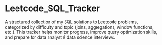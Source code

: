 # Leetcode_SQL_Tracker
A structured collection of my SQL solutions to Leetcode problems, categorized by difficulty and topic (joins, aggregations, window functions, etc.). This tracker helps monitor progress, improve query optimization skills, and prepare for data analyst &amp; data science interviews.
